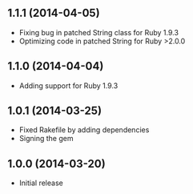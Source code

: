 1.1.1 (2014-04-05)
------------------
* Fixing bug in patched String class for Ruby 1.9.3
* Optimizing code in patched String for Ruby >2.0.0

1.1.0 (2014-04-04)
------------------
* Adding support for Ruby 1.9.3

1.0.1 (2014-03-25)
------------------
* Fixed Rakefile by adding dependencies
* Signing the gem

1.0.0 (2014-03-20)
------------------
* Initial release